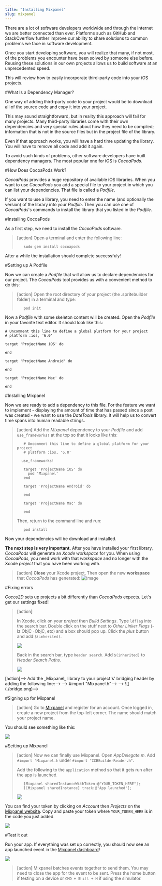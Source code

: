 ```yaml
---
title: "Installing Mixpanel"
slug: mixpanel
---
```


There are a lot of software developers worldwide and through the internet we are better connected than ever. Platforms such as GitHub and StackOverflow further improve our ability to share solutions to common problems we face in software development.

Once you start developing software, you will realize that many, if not most, of the problems you encounter have been solved by someone else before. Reusing these solutions in our own projects allows us to build software at an unprecedented speed.

This will review how to easily incorporate third-party code into your iOS projects.

#What Is a Dependency Manager?

One way of adding third-party code to your project would be to download all of the source code and copy it into your project.

This may sound straightforward, but in reality this approach will fail for many projects. Many third-party libraries come with their own dependencies and very special rules about how they need to be compiled; information that is not in the source files but in the project file of the library.

Even if that approach works, you will have a hard time updating the library. You will have to remove all code and add it again.

To avoid such kinds of problems, other software developers have built dependency managers. The most popular one for iOS is _CocoaPods_.

#How Does CocoaPods Work?

_CocoaPods_ provides a huge repository of available iOS libraries. When you want to use _CocoaPods_ you add a special file to your project in which you can list your dependencies. That file is called a _Podfile_.

If you want to use a library, you need to enter the name (and optionally the version) of the library into your _Podfile_. Then you can use one of _CocoaPods_'s commands to install the library that you listed in the _Podfile_.

#Installing CocoaPods

As a first step, we need to install the _CocoaPods_ software.

> [action]
> Open a terminal and enter the following line:
>
>        sudo gem install cocoapods

After a while the installation should complete successfuly!

#Setting up A Podfile

Now we can create a _Podfile_ that will allow us to declare dependencies for our project. The _CocoaPods_ tool provides us with a convenient method to do this:

> [action]
> Open the root directory of your project (the .spritebuilder folder) in a terminal and type:
>
>        pod init

Now a _Podfile_ with some skeleton content will be created. Open the _Podfile_ in your favorite text editor. It should look like this:

    # Uncomment this line to define a global platform for your project
    # platform :ios, '6.0'

    target 'ProjectName iOS' do

    end

    target 'ProjectName Android' do

    end

    target 'ProjectName Mac' do

    end

#Installing Mixpanel

Now we are ready to add a dependency to this file. For the feature we want to implement - displaying the amount of time that has passed since a post was created - we want to use the _DateTools_ library.
It will help us to convert time spans into human readable strings.

> [action]
> Add the _Mixpanel_ dependency to your _Podfile_ and add `use_frameworks!` at the top so that it looks like this:
>
>        # Uncomment this line to define a global platform for your project
>        # platform :ios, '6.0'
>
>       use_frameworks!
>
>        target 'ProjectName iOS' do
>          pod 'Mixpanel'
>        end
>    
>        target 'ProjectName Android' do
>    
>        end
>
>        target 'ProjectName Mac' do
>    
>        end
>
> Then, return to the command line and run:
>
>        pod install

Now your dependencies will be download and installed.

**The next step is very important.** After you have installed your first library, _CocoaPods_ will generate an _Xcode workspace_ for you. When using _CocoaPods_, you need work with that _workspace_ and no longer with the Xcode _project_ that you have been working with.

> [action]
> **Close** your Xcode project. Then open the new **workspace** that _CocoaPods_ has generated:
> ![image](workspace.png)

#Fixing errors

_Cocos2D_ sets up projects a bit differently than _CocoaPods_ expects. Let's get our settings fixed!

> [action]
> 
> In Xcode, click on your *project* then *Build Settings*. Type `ldflag` into the search bar. Double click on the stuff next to *Other Linker Flags* (-lz ObjC -ObjC, etc) and a box should pop up. Click the *plus* button and add `$(inherited)`.
>
> ![](./ldflag.png)
>
> Back in the search bar, type `header search`. Add `$(inherited)` to *Header Search Paths*.
>
> ![](./header_search.png)

<!-- NOT REQUIRED because of use_frameworks! config

#Importing Mixpanel-->

<!--Mixpanel is written in Objetive-C, Apple's old default programming language for iOS. It needs to be imported through the the _Bridging Header_.-->

<!--> [action]-->
<!--> Add the _Mixpanel_ library to your project's' bridging header by adding the following line:-->
<!-->-->
<!-->        #import "Mixpanel.h"-->
<!-->-->
<!--> ![](./bridge.png)-->

#Signing up for Mixpanel

> [action]
> Go to [Mixpanel](https://mixpanel.com/register/) and register for an account. Once logged in, create a new project from the top-left corner. The name should match your project name.

You should see something like this:

![](./new_mixpanel.png)

#Setting up Mixpanel

> [action]
> Now we can finally use Mixpanel. Open _AppDelegate.m_. Add `#import "Mixpanel.h` under `#import "CCBBuilderReader.h"`.
> 
> Add the following to the `application` method so that it gets run after the app is launched.
>
>        [Mixpanel sharedInstanceWithToken:@"YOUR_TOKEN_HERE"];
>        [[Mixpanel sharedInstance] track:@"App launched"];
>
> ![](./app_delegate.png)

You can find your token by clicking on *Account* then *Projects* on the [Mixpanel website](https://mixpanel.com/). Copy and paste your token where `YOUR_TOKEN_HERE` is in the code you just added.

![](./token.png)

#Test it out

Run your app. If everything was set up correctly, you should now see an app launched event in the [Mixpanel dashboard](https://mixpanel.com)!

![](./success.png)

> [action]
> Mixpanel batches events together to send them. You may need to close the app for the event to be sent. Press the home button if testing on a device or `CMD + Shift + H` if using the simulator.
